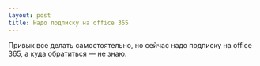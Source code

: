 ```yaml
---
layout: post 
title: Надо подписку на office 365 
--- 
```

Привык все делать самостоятельно, но сейчас надо подписку на office 365, а куда обратиться — не знаю.
